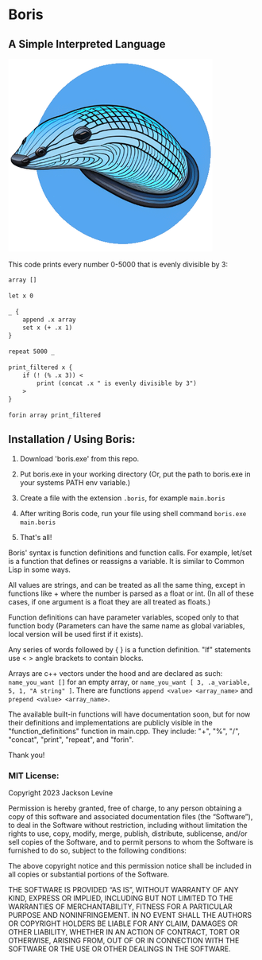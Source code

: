 # Boris
## A Simple Interpreted Language

![Boris lang logo](./borislogo.png)

This code prints every number 0-5000 that is evenly divisible by 3:

```
array []

let x 0

_ { 
    append .x array
    set x (+ .x 1)
}

repeat 5000 _

print_filtered x {
    if (! (% .x 3)) <
        print (concat .x " is evenly divisible by 3")
    >
}

forin array print_filtered

```

## Installation / Using Boris:

1. Download 'boris.exe' from this repo.

2. Put boris.exe in your working directory (Or, put the path to boris.exe in your systems PATH env variable.)

3. Create a file with the extension `.boris`, for example `main.boris`

4. After writing Boris code, run your file using shell command `boris.exe main.boris`

5. That's all!


Boris' syntax is function definitions and function calls. For example, let/set is a function that defines or reassigns a variable. It is similar to Common Lisp in some ways.

All values are strings, and can be treated as all the same thing, except in functions like + where the number is parsed as a float or int. (In all of these cases, if one argument is a float they are all treated as floats.)

Function definitions can have parameter variables, scoped only to that function body (Parameters can have the same name as global variables, local version will be used first if it exists).

Any series of words followed by { } is a function definition. "If" statements use < > angle brackets to contain blocks.

Arrays are c++ vectors under the hood and are declared as such: `name_you_want []` for an empty array, or `name_you_want [ 3, .a_variable, 5, 1, "A string" ]`. There are functions `append <value> <array_name>` and `prepend <value> <array_name>`.

The available built-in functions will have documentation soon, but for now their definitions and implementations are publicly visible in the "function_definitions" function in main.cpp. They include: "+", "%", "/", "concat", "print", "repeat", and "forin".

Thank you!

### MIT License:

Copyright 2023 Jackson Levine

Permission is hereby granted, free of charge, to any person obtaining a copy of this software and associated documentation files (the “Software”), to deal in the Software without restriction, including without limitation the rights to use, copy, modify, merge, publish, distribute, sublicense, and/or sell copies of the Software, and to permit persons to whom the Software is furnished to do so, subject to the following conditions:

The above copyright notice and this permission notice shall be included in all copies or substantial portions of the Software.

THE SOFTWARE IS PROVIDED “AS IS”, WITHOUT WARRANTY OF ANY KIND, EXPRESS OR IMPLIED, INCLUDING BUT NOT LIMITED TO THE WARRANTIES OF MERCHANTABILITY, FITNESS FOR A PARTICULAR PURPOSE AND NONINFRINGEMENT. IN NO EVENT SHALL THE AUTHORS OR COPYRIGHT HOLDERS BE LIABLE FOR ANY CLAIM, DAMAGES OR OTHER LIABILITY, WHETHER IN AN ACTION OF CONTRACT, TORT OR OTHERWISE, ARISING FROM, OUT OF OR IN CONNECTION WITH THE SOFTWARE OR THE USE OR OTHER DEALINGS IN THE SOFTWARE.